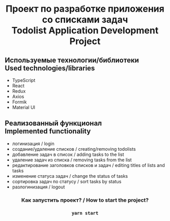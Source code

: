 <div align="center">

# Проект по разработке приложения со списками задач <br/> Todolist Application Development Project

<div align="left">

## Используемые технологии/библиотеки <br/> Used technologies/libraries

<ul>
  <li> TypeScript </li>
  <li> React </li>
  <li> Redux </li>
  <li> Axios </li>
  <li> Formik </li>
  <li> Material UI </li>
</ul>
</div>

<div align="left">

## Реализованный функционал <br/> Implemented functionality

<ul>
  <li> логинизация / login </li>
  <li> создание/удаление списков / creating/removing todolists </li>
  <li> добавление задач в список / adding tasks to the list </li>
  <li> удаление задач из списка / removing tasks from the list </li>
  <li> редактирование заголовков списков и задач / editing titles of lists and tasks </li>
  <li> изменение статуса задач / change the status of tasks </li>
  <li> сортировка задач по статусу / sort tasks by status </li>
  <li> разлогинизация / logout </li>
</ul>
</div>

### Как запустить проект? / How to start the project?

### `yarn start`

</div>